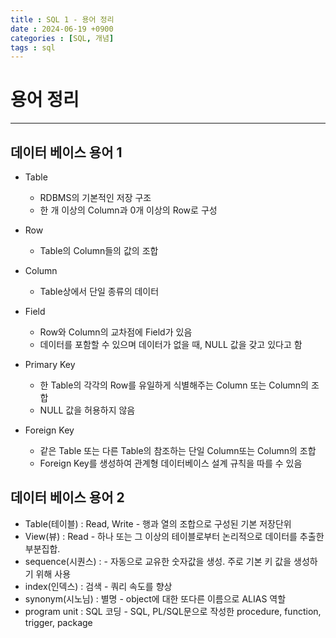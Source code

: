 ```yaml
---
title : SQL 1 - 용어 정리
date : 2024-06-19 +0900
categories : [SQL, 개념]
tags : sql
---
```

# **용어 정리**
---

## 데이터 베이스 용어 1
-  Table
    - RDBMS의 기본적인 저장 구조
    - 한 개 이상의 Column과 0개 이상의 Row로 구성

- Row
    - Table의 Column들의 값의 조합

- Column
    - Table상에서 단일 종류의 데이터

- Field
    - Row와 Column의 교차점에 Field가 있음
    - 데이터를 포함할 수 있으며 데이터가 없을 때, NULL 값을 갖고 있다고 함

- Primary Key
    - 한 Table의 각각의 Row를 유일하게 식별해주는 Column 또는 Column의 조합
    - NULL 값을 허용하지 않음

- Foreign Key
    - 같은 Table 또는 다른 Table의 참조하는 단일 Column또는 Column의 조합
    - Foreign Key를 생성하여 관계형 데이터베이스 설계 규칙을 따를 수 있음

## 데이터 베이스 용어 2
- Table(테이블)    : Read, Write - 행과 열의 조합으로 구성된 기본 저장단위
- View(뷰)        : Read        - 하나 또는 그 이상의 테이블로부터 논리적으로 데이터를 추출한 부분집합.  
- sequence(시퀀스) :             - 자동으로 교유한 숫자값을 생성. 주로 기본 키 값을 생성하기 위해 사용  
- index(인덱스)    : 검색         - 쿼리 속도를 향상 
- synonym(시노님)  : 별명         - object에 대한 또다른 이름으로 ALIAS 역할
- program unit   : SQL 코딩     - SQL, PL/SQL문으로 작성한 procedure, function, trigger, package  


